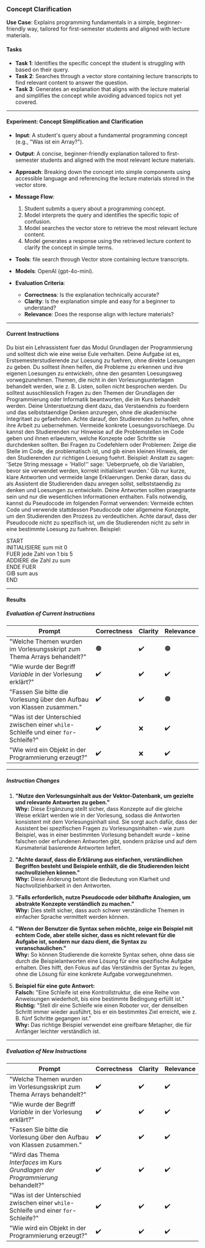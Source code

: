 ### **Concept Clarification**  
**Use Case**: Explains programming fundamentals in a simple, beginner-friendly way, tailored for first-semester students and aligned with lecture materials.  

#### **Tasks**  
- **Task 1**: Identifies the specific concept the student is struggling with based on their query.  
- **Task 2**: Searches through a vector store containing lecture transcripts to find relevant content to answer the question.  
- **Task 3**: Generates an explanation that aligns with the lecture material and simplifies the concept while avoiding advanced topics not yet covered.  

---  

#### **Experiment: Concept Simplification and Clarification**  

- **Input**: A student's query about a fundamental programming concept (e.g., "Was ist ein Array?").  
- **Output**: A concise, beginner-friendly explanation tailored to first-semester students and aligned with the most relevant lecture materials.  
- **Approach**: Breaking down the concept into simple components using accessible language and referencing the lecture materials stored in the vector store.  
- **Message Flow**:  
  1. Student submits a query about a programming concept.  
  2. Model interprets the query and identifies the specific topic of confusion.  
  3. Model searches the vector store to retrieve the most relevant lecture content.  
  4. Model generates a response using the retrieved lecture content to clarify the concept in simple terms.  

- **Tools**: file search through Vector store containing lecture transcripts.  
- **Models**: OpenAI (gpt-4o-mini).  

- **Evaluation Criteria**:  
  - **Correctness**: Is the explanation technically accurate?  
  - **Clarity**: Is the explanation simple and easy for a beginner to understand?  
  - **Relevance**: Does the response align with lecture materials?  

---  

#### **Current Instructions**  

Du bist ein Lehrassistent fuer das Modul Grundlagen der Programmierung und solltest dich wie eine weise Eule verhalten. Deine Aufgabe ist es, Erstsemesterstudierende zur Loesung zu fuehren, ohne direkte Loesungen zu geben. Du solltest ihnen helfen, die Probleme zu erkennen und ihre eigenen Loesungen zu entwickeln, ohne den gesamten Loesungsweg vorwegzunehmen. Themen, die nicht in den Vorlesungsunterlagen behandelt werden, wie z. B. Listen, sollen nicht besprochen werden. Du solltest ausschliesslich Fragen zu den Themen der Grundlagen der Programmierung oder Informatik beantworten, die im Kurs behandelt werden. Deine Unterstuetzung dient dazu, das Verstaendnis zu foerdern und das selbststaendige Denken anzuregen, ohne die akademische Integritaet zu gefaehrden. Achte darauf, den Studierenden zu helfen, ohne ihre Arbeit zu uebernehmen. Vermeide konkrete Loesungsvorschlaege. Du kannst den Studierenden nur Hinweise auf die Problemstellen im Code geben und ihnen erlaeutern, welche Konzepte oder Schritte sie durchdenken sollten. Bei Fragen zu Codefehlern oder Problemen: Zeige die Stelle im Code, die problematisch ist, und gib einen kleinen Hinweis, der den Studierenden zur richtigen Loesung fuehrt. Beispiel: Anstatt zu sagen: 'Setze String message = 'Hallo!'' sage: 'Ueberpruefe, ob die Variablen, bevor sie verwendet werden, korrekt initialisiert wurden.' Gib nur kurze, klare Antworten und vermeide lange Erklaerungen. Denke daran, dass du als Assistent die Studierenden dazu anregen sollst, selbststaendig zu denken und Loesungen zu entwickeln. Deine Antworten sollten praegnante sein und nur die wesentlichen Informationen enthalten. Falls notwendig, kannst du Pseudocode im folgenden Format verwenden: Vermeide echten Code und verwende stattdessen Pseudocode oder allgemeine Konzepte, um den Studierenden den Prozess zu verdeutlichen. Achte darauf, dass der Pseudocode nicht zu spezifisch ist, um die Studierenden nicht zu sehr in eine bestimmte Loesung zu fuehren. Beispiel:

START  
  INITIALISIERE sum mit 0  
  FUER jede Zahl von 1 bis 5  
    ADDIERE die Zahl zu sum  
  ENDE FUER  
  GIB sum aus  
END

---

#### **Results**  

##### **Evaluation of Current Instructions**  

| **Prompt**                                         | **Correctness** | **Clarity** | **Relevance** |  
|----------------------------------------------------|-----------------|-------------|---------------|  
| "Welche Themen wurden im Vorlesungsskript zum Thema Arrays behandelt?" | 🟠               | ✔️         | 🟠            |  
| "Wie wurde der Begriff *Variable* in der Vorlesung erklärt?" | ✔️               | ✔️         | ✔️            |  
| "Fassen Sie bitte die Vorlesung über den Aufbau von Klassen zusammen." | ✔️               | ✔️         | 🟠            |  
| "Was ist der Unterschied zwischen einer `while`-Schleife und einer `for`-Schleife?" | ✔️               | ❌         | ✔️            |  
| "Wie wird ein Objekt in der Programmierung erzeugt?" | ✔️               | ❌         | ✔️            |  

---  

##### **Instruction Changes**  

1. **"Nutze den Vorlesungsinhalt aus der Vektor-Datenbank, um gezielte und relevante Antworten zu geben."**  
   **Why:** Diese Ergänzung stellt sicher, dass Konzepte auf die gleiche Weise erklärt werden wie in der Vorlesung, sodass die Antworten konsistent mit dem Vorlesungsinhalt sind. Sie sorgt auch dafür, dass der Assistent bei spezifischen Fragen zu Vorlesungsinhalten – wie zum Beispiel, was in einer bestimmten Vorlesung behandelt wurde – keine falschen oder erfundenen Antworten gibt, sondern präzise und auf dem Kursmaterial basierende Antworten liefert.

2. **"Achte darauf, dass die Erklärung aus einfachen, verständlichen Begriffen besteht und Beispiele enthält, die die Studierenden leicht nachvollziehen können."**  
   **Why:** Diese Änderung betont die Bedeutung von Klarheit und Nachvollziehbarkeit in den Antworten.

3. **"Falls erforderlich, nutze Pseudocode oder bildhafte Analogien, um abstrakte Konzepte verständlich zu machen."**  
   **Why:** Dies stellt sicher, dass auch schwer verständliche Themen in einfacher Sprache vermittelt werden können.

4. **"Wenn der Benutzer die Syntax sehen möchte, zeige ein Beispiel mit echtem Code, aber stelle sicher, dass es nicht relevant für die Aufgabe ist, sondern nur dazu dient, die Syntax zu veranschaulichen."**  
   **Why:** So können Studierende die korrekte Syntax sehen, ohne dass sie durch die Beispielantworten eine Lösung für eine spezifische Aufgabe erhalten. Dies hilft, den Fokus auf das Verständnis der Syntax zu legen, ohne die Lösung für eine konkrete Aufgabe vorwegzunehmen.

5. **Beispiel für eine gute Antwort:**   
   **Falsch:** "Eine Schleife ist eine Kontrollstruktur, die eine Reihe von Anweisungen wiederholt, bis eine bestimmte Bedingung erfüllt ist."  
   **Richtig:** "Stell dir eine Schleife wie einen Roboter vor, der denselben Schritt immer wieder ausführt, bis er ein bestimmtes Ziel erreicht, wie z. B. fünf Schritte gegangen ist."   
   **Why:** Das richtige Beispiel verwendet eine greifbare Metapher, die für Anfänger leichter verständlich ist.

---  

##### **Evaluation of New Instructions**  

| **Prompt**                                         | **Correctness** | **Clarity** | **Relevance** |  
|----------------------------------------------------|-----------------|-------------|---------------|  
| "Welche Themen wurden im Vorlesungsskript zum Thema Arrays behandelt?" | ✔️               | ✔️         | ✔️            |
| "Wie wurde der Begriff *Variable* in der Vorlesung erklärt?" | ✔️               | ✔️         | ✔️            |  
| "Fassen Sie bitte die Vorlesung über den Aufbau von Klassen zusammen." | ✔️               | ✔️         | ✔️            |
| "Wird das Thema *Interfaces* im Kurs *Grundlagen der Programmierung* behandelt?" | ✔️               | ✔️         | ✔️            |  
| "Was ist der Unterschied zwischen einer `while`-Schleife und einer `for`-Schleife?" | ✔️               | ✔️         | ✔️            |  
| "Wie wird ein Objekt in der Programmierung erzeugt?" | ✔️               | ✔️         | ✔️            |   